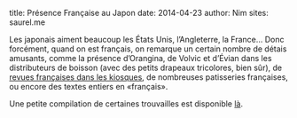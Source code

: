 title: Présence Française au Japon
date: 2014-04-23
author: Nim
sites: saurel.me

<p>Les japonais aiment beaucoup les &Eacute;tats Unis, l&rsquo;Angleterre, la France&hellip; Donc forc&eacute;ment, quand on est fran&ccedil;ais, on remarque un certain nombre de d&eacute;tais amusants, comme la pr&eacute;sence d&rsquo;Orangina, de Volvic et d&rsquo;&Eacute;vian dans les distributeurs de boisson (avec des petits drapeaux tricolores, bien s&ucirc;r), de <a title="Elle" href="http://ellegirl.jp/">revues fran&ccedil;aises dans les kiosques</a>, de nombreuses patisseries fran&ccedil;aises, ou encore des textes entiers en &laquo;fran&ccedil;ais&raquo;.</p>
<p>Une petite compilation de certaines trouvailles est disponible <a title="Album" href="https://plus.google.com/u/0/photos/+GuilhemSaurel/albums/6002079460503100705">l&agrave;</a>.</p>
